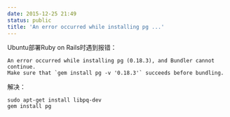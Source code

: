 ```yaml
---
date: 2015-12-25 21:49
status: public
title: 'An error occurred while installing pg ...'
---
```


Ubuntu部署Ruby on Rails时遇到报错：
```
An error occurred while installing pg (0.18.3), and Bundler cannot continue.  
Make sure that `gem install pg -v '0.18.3'` succeeds before bundling.  
```

解决：
```
sudo apt-get install libpq-dev  
gem install pg  
```